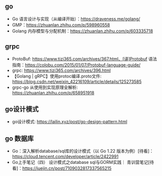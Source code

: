 ## go
- Go 语言设计与实现（从编译开始）：https://draveness.me/golang/
- GMP：https://zhuanlan.zhihu.com/p/598960558
- Golang 内存模型与分配机制：https://zhuanlan.zhihu.com/p/603335718

## grpc
- ProtoBuf: https://www.tizi365.com/archives/367.html、[译]Protobuf 语法指南：https://colobu.com/2015/01/07/Protobuf-language-guide/
- grpc: https://www.tizi365.com/archives/396.html
- 【Golang | gRPC】使用protoc编译.proto文件: https://blog.csdn.net/weixin_42216109/article/details/125273585
- grpc-go 从使用到实现原理全解析: https://zhuanlan.zhihu.com/p/658951918

## go设计模式
- go设计模式: https://lailin.xyz/post/go-design-pattern.html

## go 数据库
- Go：深入解析database/sql库的设计模式（以 Go 1.22 版本为例）[待看]：https://cloud.tencent.com/developer/article/2422991
- Go上手笔记（四） 设计模式之database sql与GORM实践｜ 青训营笔记[待看]：https://juejin.cn/post/7109032817337565215

